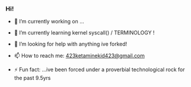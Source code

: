 ### Hi!










- 🔭 I’m currently working on ...
- 🌱 I’m currently learning kernel syscall() / TERMINOLOGY !

- 🤔 I’m looking for help with anything ive forked!

- 📫 How to reach me: 423ketaminekid423@gmail.com

- ⚡ Fun fact: ...ive been forced under a proverbial technological rock for the past 9.5yrs


